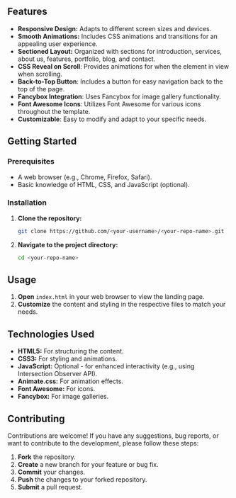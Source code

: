 
## Features

-   **Responsive Design:** Adapts to different screen sizes and devices.
-   **Smooth Animations:** Includes CSS animations and transitions for an appealing user experience.
-   **Sectioned Layout:** Organized with sections for introduction, services, about us, features, portfolio, blog, and contact.
-   **CSS Reveal on Scroll**: Provides animations for when the element in view when scrolling.
-   **Back-to-Top Button**: Includes a button for easy navigation back to the top of the page.
-   **Fancybox Integration**: Uses Fancybox for image gallery functionality.
-   **Font Awesome Icons**: Utilizes Font Awesome for various icons throughout the template.
-   **Customizable**: Easy to modify and adapt to your specific needs.

## Getting Started

### Prerequisites

-   A web browser (e.g., Chrome, Firefox, Safari).
-   Basic knowledge of HTML, CSS, and JavaScript (optional).

### Installation

1.  **Clone the repository:**

    ```bash
    git clone https://github.com/<your-username>/<your-repo-name>.git
    ```

2.  **Navigate to the project directory:**

    ```bash
    cd <your-repo-name>
    ```

## Usage

1.  **Open** `index.html` in your web browser to view the landing page.
2.  **Customize** the content and styling in the respective files to match your needs.

## Technologies Used

-   **HTML5:** For structuring the content.
-   **CSS3:** For styling and animations.
-   **JavaScript:** Optional - for enhanced interactivity (e.g., using Intersection Observer API).
-   **Animate.css:** For animation effects.
-   **Font Awesome:** For icons.
-   **Fancybox:** For image galleries.

## Contributing

Contributions are welcome! If you have any suggestions, bug reports, or want to contribute to the development, please follow these steps:

1.  **Fork** the repository.
2.  **Create** a new branch for your feature or bug fix.
3.  **Commit** your changes.
4.  **Push** the changes to your forked repository.
5.  **Submit** a pull request.


